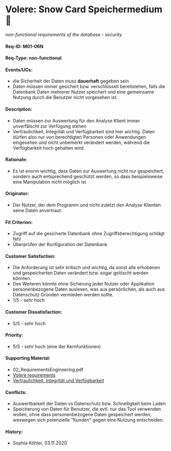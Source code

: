 # Volere: Snow Card Speichermedium :floppy_disk:
*non-functional requirements of the database - security*

#### Req-ID: M01-06N
#### Req-Type: non-functional
#### Events/UCs: 
- die Sicherheit der Daten muss **dauerhaft** gegeben sein
- Daten müssen immer gesichert bzw. verschlüsselt bereitstehen, falls die Datenbank Daten mehrerer Nutzer speichert und eine gemeinsame Nutzung durch die Benutzer nicht vorgesehen ist.
#### Description:
- Daten müssen zur Auswertung für den Analyse Klient immer unverfälscht zur Verfügung stehen 
- Vertraulichkeit, Integrität und Verfügbarkeit sind hier wichtig. Daten dürfen also nur von berechtigten Personen oder Anwendungen eingesehen und nicht unbemerkt verändert werden, während die Verfügbarkeit hoch gehalten wird.
#### Rationale:
- Es ist enorm wichtig, dass Daten zur Auswertung nicht nur gespeichert, sondern auch entsprechend geschützt werden, so dass beispielsweise eine Manipulation nicht möglich ist.
#### Originator: 
- Der Nutzer, der dem Programm und nicht zuletzt den Analyse Klienten seine Daten anvertraut. 
#### Fit Criterion:
- Zugriff auf die gesicherte Datenbank ohne Zugriffsberechtigung schlägt fehl
- Überprüfen der Konfiguration der Datenbank
#### Customer Satisfaction: 
- Die Anforderung ist sehr kritisch und wichtig, da sonst alle erhobenen 
und gespeicherten Daten verändert bzw. sogar gelöscht werden könnten.
- Des Weiteren könnte ohne Sicherung jeder Nutzer oder Applikation personenbezogene Daten auslesen, was aus persönlichen, als auch aus Datenschutz Gründen vermieden werden sollte.
- 1/5 - sehr hoch 
#### Customer Dissatisfaction:
- 5/5 - sehr hoch
#### Priority:
- 5/5 - sehr hoch (eine der Kernfunktionen)
#### Supporting Material:
- 02_RequirementsEngineering.pdf
- [Volere requirements](https://www.volere.org/templates/volere-requirements-specification-template/)
- [Vertraulichkeit, Integrität und Verfügbarkeit](https://www.brandmauer.de/blog/it-security/schutzziele-der-informationssicherheit)
#### Conflicts:
- Auswertbarkeit der Daten vs Datenschutz bzw. Schnelligkeit beim Laden
- Speicherung von Daten für Benutzer, die evtl. nur das Tool verwenden wollen, ohne dass personenbezogene Daten gespeichert werden, weswegen sich potenzielle "Kunden" gegen eine Nutzung entscheiden.
#### History:
- Sophia Köhler, 03.11.2020